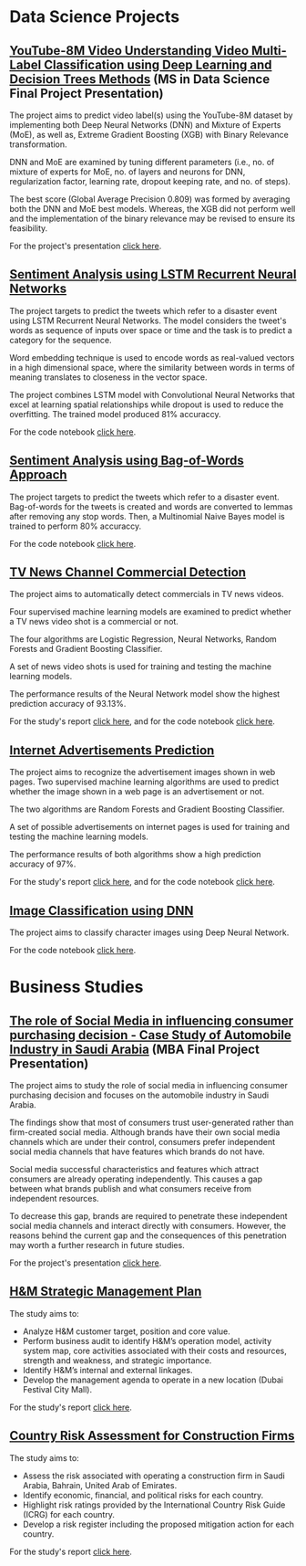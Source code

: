 # Data Science Projects
## [YouTube-8M Video Understanding Video Multi-Label Classification using Deep Learning and Decision Trees Methods](https://github.com/ehabmohamed/projects/blob/master/MSDS/Data%20Science%20-%20Final%20Project%20Presentation.pdf) (MS in Data Science Final Project Presentation)
The project aims to predict video label(s) using the YouTube-8M dataset by implementing both Deep Neural Networks (DNN) and Mixture of Experts (MoE), as well as, Extreme Gradient Boosting (XGB) with Binary Relevance transformation.

DNN and MoE are examined by tuning different parameters (i.e., no. of mixture of experts for MoE, no. of layers and neurons for DNN, regularization factor, learning rate, dropout keeping rate, and no. of steps).

The best score (Global Average Precision 0.809) was formed by averaging both the DNN and MoE best models. Whereas, the XGB did not perform well and the implementation of the binary relevance may be revised to ensure its feasibility.

For the project's presentation [click here](https://github.com/ehabmohamed/projects/blob/master/MSDS/Data%20Science%20-%20Final%20Project%20Presentation.pdf).

## [Sentiment Analysis using LSTM Recurrent Neural Networks](https://github.com/ehabmohamed/projects/blob/master/SentimentAnalysis/SentimentAnalysisDNN.ipynb)

The project targets to predict the tweets which refer to a disaster event using LSTM Recurrent Neural Networks. The model considers the tweet's words as sequence of inputs over space or time and the task is to predict a category for the sequence.

Word embedding technique is used to encode words as real-valued vectors in a high dimensional space, where the similarity between words in terms of meaning translates to closeness in the vector space.

The project combines LSTM model with Convolutional Neural Networks that excel at learning spatial relationships while dropout is used to reduce the overfitting. The trained model produced 81% accuraccy.

For the code notebook [click here](https://github.com/ehabmohamed/projects/blob/master/SentimentAnalysis/SentimentAnalysisDNN.ipynb).

## [Sentiment Analysis using Bag-of-Words Approach](https://github.com/ehabmohamed/projects/blob/master/SentimentAnalysis/SentimentAnalysis.ipynb)

The project targets to predict the tweets which refer to a disaster event. Bag-of-words for the tweets is created and words are converted to lemmas after removing any stop words. Then, a Multinomial Naive Bayes model is trained to perform 80% accuraccy.

For the code notebook [click here](https://github.com/ehabmohamed/projects/blob/master/SentimentAnalysis/SentimentAnalysis.ipynb).

## [TV News Channel Commercial Detection](https://github.com/ehabmohamed/projects/blob/master/TVCommercialDetector/TVCommercialDetector.ipynb)
The project aims to automatically detect commercials in TV news videos.

Four supervised machine learning models are examined to predict whether a TV news video shot is a commercial or not. 

The four algorithms are Logistic Regression, Neural Networks, Random Forests and Gradient Boosting Classifier.

A set of news video shots is used for training and testing the machine learning models.

The performance results of the Neural Network model show the highest prediction accuracy of 93.13%.

For the study's report [click here](https://github.com/ehabmohamed/projects/blob/master/TVCommercialDetector/TVCommercialDetectorReport.pdf), and for the code notebook [click here](https://github.com/ehabmohamed/projects/blob/master/TVCommercialDetector/TVCommercialDetector.ipynb).

## [Internet Advertisements Prediction](https://github.com/ehabmohamed/projects/blob/master/InternetAdsPredictor/InternetAdsPredictor.ipynb)
The project aims to recognize the advertisement images shown in web pages. Two supervised machine learning algorithms are used to predict whether the image shown in a web page is an advertisement or not.

The two algorithms are Random Forests and Gradient Boosting Classifier.

A set of possible advertisements on internet pages is used for training and testing the machine learning models.

The performance results of both algorithms show a high prediction accuracy of 97%.

For the study's report [click here](https://github.com/ehabmohamed/projects/blob/master/InternetAdsPredictor/InternetAdsPredictorReport.pdf), and for the code notebook [click here](https://github.com/ehabmohamed/projects/blob/master/InternetAdsPredictor/InternetAdsPredictor.ipynb).

## [Image Classification using DNN](https://github.com/ehabmohamed/projects/blob/master/ImageClassifier/ImageClassifier.ipynb)

The project aims to classify character images using Deep Neural Network.

For the code notebook [click here](https://github.com/ehabmohamed/projects/blob/master/ImageClassifier/ImageClassifier.ipynb).

# Business Studies
## [The role of Social Media in influencing consumer purchasing decision - Case Study of Automobile Industry in Saudi Arabia](https://github.com/ehabmohamed/projects/blob/master/MBA/MBA%20-%20Final%20Presentation.pdf) (MBA Final Project Presentation)
The project aims to study the role of social media in influencing consumer purchasing decision and focuses on the automobile industry in Saudi Arabia.

The findings show that most of consumers trust user-generated rather than firm-created social media. Although brands have their own social media channels which are under their control, consumers prefer independent social media channels that have features which brands do not have.

Social media successful characteristics and features which attract consumers are already operating independently. This causes a gap between what brands publish and what consumers receive from independent resources.

To decrease this gap, brands are required to penetrate these independent social media channels and interact directly with consumers. However, the reasons behind the current gap and the consequences of this penetration may worth a further research in future studies.

For the project's presentation [click here](https://github.com/ehabmohamed/projects/blob/master/MBA/MBA%20-%20Final%20Presentation.pdf).

## [H&M Strategic Management Plan](https://github.com/ehabmohamed/projects/blob/master/MBA/H%26M%20Strategic%20Management%20Plan.pdf)
The study aims to:
- Analyze H&M customer target, position and core value. 
- Perform business audit to identify H&M’s operation model, activity system map, core activities associated with their costs and resources, strength and weakness, and strategic importance.
- Identify H&M’s internal and external linkages.
- Develop the management agenda to operate in a new location (Dubai Festival City Mall).

For the study's report [click here](https://github.com/ehabmohamed/projects/blob/master/MBA/H%26M%20Strategic%20Management%20Plan.pdf).

## [Country Risk Assessment for Construction Firms](https://github.com/ehabmohamed/projects/blob/master/MBA/Country%20Risk%20Assessment.pdf)
The study aims to:
- Assess the risk associated with operating a construction firm in Saudi Arabia, Bahrain, United Arab of Emirates. 
- Identify economic, financial, and political risks for each country.
-	Highlight risk ratings provided by the International Country Risk Guide (ICRG) for each country.
-	Develop a risk register including the proposed mitigation action for each country.

For the study's report [click here](https://github.com/ehabmohamed/projects/blob/master/MBA/Country%20Risk%20Assessment.pdf).
